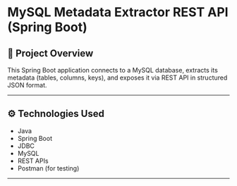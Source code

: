 # MySQL Metadata Extractor REST API (Spring Boot)

## 📌 Project Overview

This Spring Boot application connects to a MySQL database, extracts its metadata (tables, columns, keys), and exposes it via REST API in structured JSON format.

---

## ⚙ Technologies Used

- Java
- Spring Boot
- JDBC
- MySQL
- REST APIs
- Postman (for testing)

---

